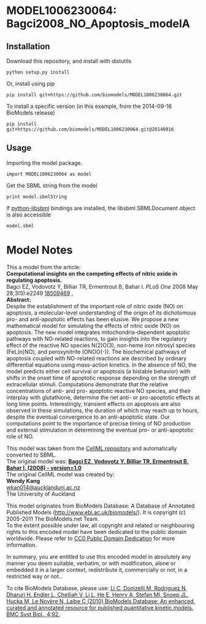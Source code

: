 # MODEL1006230064: Bagci2008_NO_Apoptosis_modelA

## Installation

Download this repository, and install with distutils

`python setup.py install`

Or, install using pip

`pip install git+https://github.com/biomodels/MODEL1006230064.git`

To install a specific version (in this example, from the 2014-09-16 BioModels release)

`pip install git+https://github.com/biomodels/MODEL1006230064.git@20140916`

## Usage

Importing the model package.

`import MODEL1006230064 as model`

Get the SBML string from the model

`print model.sbmlString`

If [python-libsbml](https://pypi.python.org/pypi/python-libsbml) bindings are
installed, the libsbml.SBMLDocument object is also accessible

`model.sbml`


# Model Notes


This a model from the article:  
**Computational insights on the competing effects of nitric oxide in regulating apoptosis.**   
Bagci EZ, Vodovotz Y, Billiar TR, Ermentrout B, Bahar I. _PLoS One_ 2008 May
28;3(5):e2249 [18509469](http://www.ncbi.nlm.nih.gov/pubmed/18509469) ,  
**Abstract:**   
Despite the establishment of the important role of nitric oxide (NO) on
apoptosis, a molecular-level understanding of the origin of its dichotomous
pro- and anti-apoptotic effects has been elusive. We propose a new
mathematical model for simulating the effects of nitric oxide (NO) on
apoptosis. The new model integrates mitochondria-dependent apoptotic pathways
with NO-related reactions, to gain insights into the regulatory effect of the
reactive NO species N(2)O(3), non-heme iron nitrosyl species (FeL(n)NO), and
peroxynitrite (ONOO(-)). The biochemical pathways of apoptosis coupled with
NO-related reactions are described by ordinary differential equations using
mass-action kinetics. In the absence of NO, the model predicts either cell
survival or apoptosis (a bistable behavior) with shifts in the onset time of
apoptotic response depending on the strength of extracellular stimuli.
Computations demonstrate that the relative concentrations of anti- and pro-
apoptotic reactive NO species, and their interplay with glutathione, determine
the net anti- or pro-apoptotic effects at long time points. Interestingly,
transient effects on apoptosis are also observed in these simulations, the
duration of which may reach up to hours, despite the eventual convergence to
an anti-apoptotic state. Our computations point to the importance of precise
timing of NO production and external stimulation in determining the eventual
pro- or anti-apoptotic role of NO.

This model was taken from the [CellML
repository](http://www.cellml.org/models) and automatically converted to SBML.  
The original model was: [ **Bagci EZ, Vodovotz Y, Billiar TR, Ermentrout B,
Bahar I. (2008) - version=1.0**
](http://models.cellml.org/exposure/c88faf27bf1debd1d733f555269f64b9)  
The original CellML model was created by:  
**Wendy Kang**   
wkan014@aucklanduni.ac.nz  
The University of Auckland  

This model originates from BioModels Database: A Database of Annotated
Published Models (http://www.ebi.ac.uk/biomodels/). It is copyright (c)
2005-2011 The BioModels.net Team.  
To the extent possible under law, all copyright and related or neighbouring
rights to this encoded model have been dedicated to the public domain
worldwide. Please refer to [CC0 Public Domain
Dedication](http://creativecommons.org/publicdomain/zero/1.0/) for more
information.

In summary, you are entitled to use this encoded model in absolutely any
manner you deem suitable, verbatim, or with modification, alone or embedded it
in a larger context, redistribute it, commercially or not, in a restricted way
or not..  
  
To cite BioModels Database, please use: [Li C, Donizelli M, Rodriguez N,
Dharuri H, Endler L, Chelliah V, Li L, He E, Henry A, Stefan MI, Snoep JL,
Hucka M, Le Novère N, Laibe C (2010) BioModels Database: An enhanced, curated
and annotated resource for published quantitative kinetic models. BMC Syst
Biol., 4:92.](http://www.ncbi.nlm.nih.gov/pubmed/20587024)


